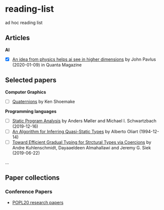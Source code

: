 # reading-list
ad hoc reading list

## Articles

**AI**

* [x] [An idea from physics helps ai see in higher dimensions](https://www.quantamagazine.org/an-idea-from-physics-helps-ai-see-in-higher-dimensions-20200109) by John Pavlus (2020-01-09) in Quanta Magazine

## Selected papers

**Computer Graphics**

* [ ] [Quaternions](http://www.cs.ucr.edu/~vbz/resources/quatut.pdf) by Ken Shoemake

**Programming languages**

* [ ] [Static Program Analysis](https://cs.au.dk/~amoeller/spa/spa.pdf) by Anders Møller and Michael I. Schwartzbach (2019-12-16)
* [ ] [An Algorithm for Inferring Quasi-Static Types](https://open.bu.edu/bitstream/handle/2144/1483/1994-013-quasi-static-types.pdf) by Alberto Oliart (1994-12-14)
* [ ] [Toward Efficient Gradual Typing for Strctural Types via Coercions](https://akuhlens.github.io/paper/pldi19.pdf) by Andre Kuhlenschmidt, Dayaaeldeen Almahallawi and Jeremy G. Siek (2019-06-22)

...

## Paper collections

### Conference Papers

*  [POPL20 research papers](https://popl20.sigplan.org/track/POPL-2020-Research-Papers#event-overview)
